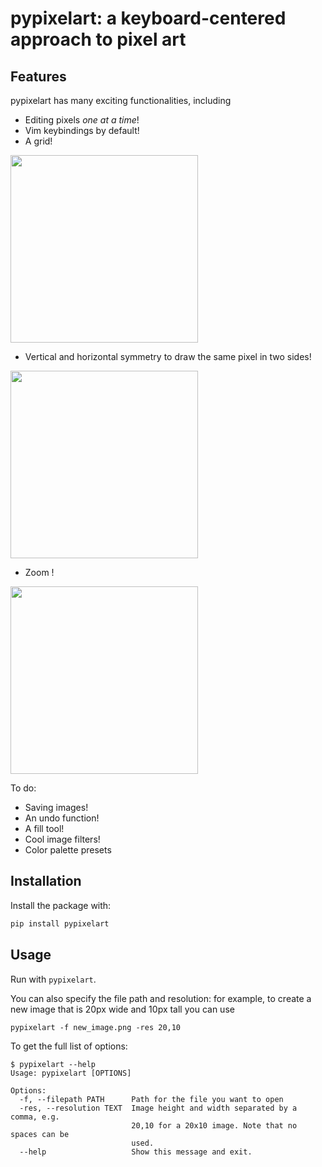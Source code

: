 # pypixelart: a keyboard-centered approach to pixel art

## Features
pypixelart has many exciting functionalities, including
- Editing pixels *one at a time*!
- Vim keybindings by default!
- A grid!

<img src="https://gist.github.com/douglascdev/0668bc014d1caaf291ef513a51ced42e/raw/bc8ae657d208719e62b7681d78f5c7d67b49f75b/grid.gif" width="300">

- Vertical and horizontal symmetry to draw the same pixel in two sides!

<img src="https://gist.github.com/douglascdev/0668bc014d1caaf291ef513a51ced42e/raw/bc8ae657d208719e62b7681d78f5c7d67b49f75b/symmetry.gif" width="300">

- Zoom !

<img src="https://gist.github.com/douglascdev/0668bc014d1caaf291ef513a51ced42e/raw/bc8ae657d208719e62b7681d78f5c7d67b49f75b/zoom.gif" width="300">

To do:
- Saving images!
- An undo function!
- A fill tool!
- Cool image filters!
- Color palette presets

## Installation

Install the package with:
```sh
pip install pypixelart
```

## Usage

Run with `pypixelart`.

You can also specify the file path and resolution: for example, to create a new image that is 20px wide and 10px tall you can use

```
pypixelart -f new_image.png -res 20,10
```
To get the full list of options:

```
$ pypixelart --help
Usage: pypixelart [OPTIONS]

Options:
  -f, --filepath PATH      Path for the file you want to open
  -res, --resolution TEXT  Image height and width separated by a comma, e.g.
                           20,10 for a 20x10 image. Note that no spaces can be
                           used.
  --help                   Show this message and exit.
```
